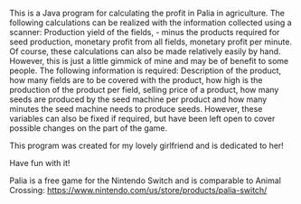 This is a Java program for calculating the profit in Palia in agriculture. The following calculations can be realized with the information collected using a scanner: Production yield of the fields, - minus the products required for seed production, monetary profit from all fields, monetary profit per minute. Of course, these calculations can also be made relatively easily by hand. However, this is just a little gimmick of mine and may be of benefit to some people.
The following information is required: Description of the product, how many fields are to be covered with the product, how high is the production of the product per field, selling price of a product, how many seeds are produced by the seed machine per product and how many minutes the seed machine needs to produce seeds. However, these variables can also be fixed if required, but have been left open to cover possible changes on the part of the game.

This program was created for my lovely girlfriend and is dedicated to her!

Have fun with it!

Palia is a free game for the Nintendo Switch and is comparable to Animal Crossing: https://www.nintendo.com/us/store/products/palia-switch/
